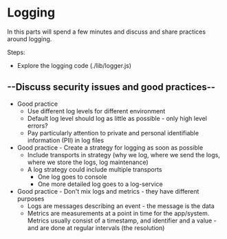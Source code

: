 # Logging

In this parts will spend a few minutes and discuss and share practices around logging.


Steps:

* Explore the logging code (./lib/logger.js)

## --Discuss security issues and good practices--

* Good practice
  * Use different log levels for different environment
  * Default log level should log as little as possible - only high level errors?
  * Pay particularly attention to private and personal identifiable information (PII) in log files
* Good practice - Create a strategy for logging as soon as possible
  * Include transports in strategy (why we log, where we send the logs, where we store the logs, log maintenance)
  * A log strategy could include multiple transports
    * One log goes to console
    * One more detailed log goes to a log-service
* Good practice - Don't mix logs and metrics - they have different purposes
  * Logs are messages describing an event - the message is the data
  * Metrics are measurements at a point in time for the app/system. Metrics usually consist of a timestamp, and identifier and a value - and are done at regular intervals (the resolution)



